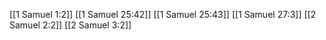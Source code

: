 [[1 Samuel 1:2]]
[[1 Samuel 25:42]]
[[1 Samuel 25:43]]
[[1 Samuel 27:3]]
[[2 Samuel 2:2]]
[[2 Samuel 3:2]]
